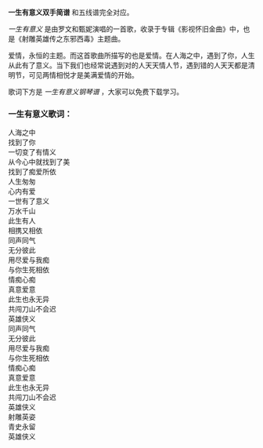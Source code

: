 

**一生有意义双手简谱** 和五线谱完全对应。

_一生有意义_ 是由罗文和甄妮演唱的一首歌，收录于专辑《影视怀旧金曲》中，也是《射雕英雄传之东邪西毒》主题曲。

爱情，永恒的主题。而这首歌曲所描写的也是爱情。在人海之中，遇到了你，人生从此有了意义。当下我们也经常说遇到对的人天天情人节，遇到错的人天天都是清明节，可见两情相悦才是美满爱情的开始。

歌词下方是 _一生有意义钢琴谱_ ，大家可以免费下载学习。

### 一生有意义歌词：

人海之中  
找到了你  
一切变了有情义  
从今心中就找到了美  
找到了痴爱所依  
人生匆匆  
心内有爱  
一世有了意义  
万水千山  
此生有人  
相携又相依  
同声同气  
无分彼此  
用尽爱与我痴  
与你生死相依  
情痴心痴  
真意爱意  
此生也永无异  
共闯刀山不会迟  
英雄侠义  
同声同气  
无分彼此  
用尽爱与我痴  
与你生死相依  
情痴心痴  
真意爱意  
此生也永无异  
共闯刀山不会迟  
英雄侠义  
射雕英姿  
青史永留  
英雄侠义

